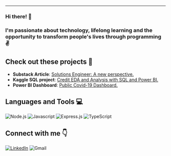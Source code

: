 ----
### Hi there! 👋 
### I'm passionate about technology, lifelong learning and the opportunity to transform people's lives through programming ✌️

## Check out these projects 🔎

* **Substack Article**: [Solutions Engineer: A new perspective.](https://phmacena.substack.com/p/solutions-engineer-uma-nova-perspectiva?r=29e93r&utm_campaign=post&utm_medium=web)
* **Kaggle SQL project**: [Credit EDA and Analysis with SQL and Power BI.](https://www.kaggle.com/code/pedrohenriquemacena/credit-eda-and-analysis-with-sql-and-power-bi/notebook)
* **Power BI Dashboard**: [Public Covid-19 Dashboard.](https://app.powerbi.com/view?r=eyJrIjoiZDcyMTZmNmUtMGRmYi00ODhhLWE1OGUtNGVjYzM5NjBkNGQ0IiwidCI6ImI1OTFhZTU0LTMzYzItNDU4OS1iZTY2LTkwMjFhNDE5NmM3YyJ9&pageName=ReportSection)
  
## Languages and Tools 💻
![Node.js](https://img.shields.io/badge/Node.js-43853D?style=for-the-badge&logo=node.js&logoColor=white)
![Javascript](https://img.shields.io/badge/JavaScript-F7DF1E?style=for-the-badge&logo=javascript&logoColor=black)
![Express.js](https://img.shields.io/badge/Express.js-404D59?style=for-the-badge)
![TypeScript](https://img.shields.io/badge/TypeScript-007ACC?style=for-the-badge&logo=typescript&logoColor=white)

## Connect with me 👇
[![LinkedIn](https://img.shields.io/badge/LinkedIn-0077B5?style=for-the-badge&logo=linkedin&logoColor=white)](https://www.linkedin.com/in/pedrohmacena/)
![Gmail](https://img.shields.io/badge/Gmail-D14836?style=for-the-badge&logo=gmail&logoColor=white)

